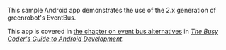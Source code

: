 This sample Android app demonstrates
the use of the 2.x generation of greenrobot's EventBus.

This app is covered in 
[the chapter on event bus alternatives](https://commonsware.com/Android/previews/event-bus-alternatives)
in [*The Busy Coder's Guide to Android Development*](https://commonsware.com/Android/).

